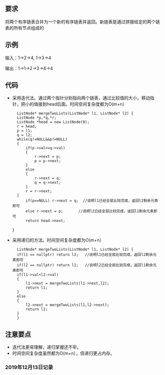 ## 要求
将两个有序链表合并为一个新的有序链表并返回。新链表是通过拼接给定的两个链表的所有节点组成的
## 示例
输入：1->2->4, 1->3->4

输出：1->1->2->3->4->4
## 代码
- 采用迭代法。通过两个指针分别指向两个链表，通过比较值的大小，移动指针，把小的值接到head后面。时间空间复杂度都为O(m+n）
 
    	ListNode* mergeTwoLists(ListNode* l1, ListNode* l2) {
        ListNode *p,*q,*r;
        ListNode *head = new ListNode(0);
        r = head;
        p = l1;
        q = l2;     
        while(q!=NULL&&p!=NULL)
        {
            if(p->val<=q->val)
            {
                r->next = p;
                p = p->next;   
            }
            else
            {
                r->next = q;
                q = q->next;          
            }
			r = r->next;
        } 
        	if(p==NULL) r->next = q;  //说明l1已经全部比较完成，返回l2剩余元素即可
        	else r->next = p;       //说明l2已经全部比较完成，返回l1剩余元素即可
         	return head->next;
    }

- 采用递归的方法。时间空间复杂度都为O(m+n）

     	ListNode* mergeTwoLists(ListNode* l1, ListNode* l2) {
        if(l1 == nullptr) return l2;   //说明l1已经全部比较完成，返回l2剩余元素即可
        if(l2 == nullptr) return l1;   //说明l2已经全部比较完成，返回l1剩余元素即可
        if(l1->val<l2->val)
        {
            l1->next = mergeTwoLists(l1->next,l2);
            return l1;
        }
        else
        {
            l2->next = mergeTwoLists(l1,l2->next);
            return l2;
        }
    	}

## 注意要点
- 迭代法更易理解，递归掌握还不牢。
- 时间空间复杂度虽然都为O(m+n），但递归更占内存。


### 2019年12月13日记录